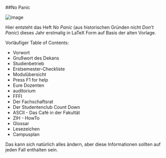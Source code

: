 ##No Panic

![image](http://i.imgur.com/xLUylQA.png)

Hier entsteht das Heft *No Panic* (aus historischen Gründen nicht *Don't Panic*) dieses Jahr erstmalig in LaTeX Form auf Basis der alten Vorlage.

Vorläufiger Table of Contents:

* Vorwort
* Grußwort des Dekans
* Studienbetrieb
* Erstsemester-Checkliste
* Modulübersicht
* Press F1 for help
* Eure Dozenten
* auditorium
* FFFI
* Der Fachschaftsrat
* Der Studentenclub Count Down
* ASCII - Das Café in der Fakultät
* ZIH - HowTo
* Glossar
* Lesezeichen
* Campusplan

Das kann sich natürlich alles ändern, aber diese Informationen sollten auf jeden Fall enthalten sein.
